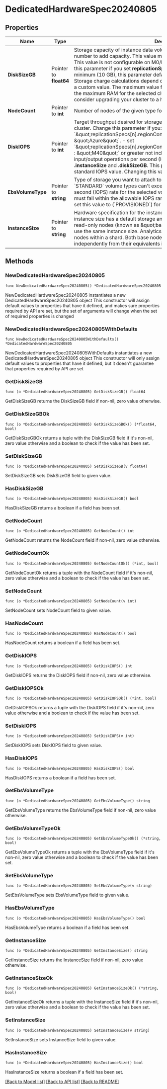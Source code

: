 # DedicatedHardwareSpec20240805

## Properties

Name | Type | Description | Notes
------------ | ------------- | ------------- | -------------
**DiskSizeGB** | Pointer to **float64** | Storage capacity of instance data volumes expressed in gigabytes. Increase this number to add capacity.   This value must be equal for all shards and node types.   This value is not configurable on M0/M2/M5 clusters.   MongoDB Cloud requires this parameter if you set **replicationSpecs**.   If you specify a disk size below the minimum (10 GB), this parameter defaults to the minimum disk size value.    Storage charge calculations depend on whether you choose the default value or a custom value.   The maximum value for disk storage cannot exceed 50 times the maximum RAM for the selected cluster. If you require more storage space, consider upgrading your cluster to a higher tier. | [optional] 
**NodeCount** | Pointer to **int** | Number of nodes of the given type for MongoDB Cloud to deploy to the region. | [optional] 
**DiskIOPS** | Pointer to **int** | Target throughput desired for storage attached to your Azure-provisioned cluster. Change this parameter if you:  - set &#x60;\&quot;replicationSpecs[n].regionConfigs[m].providerName\&quot; : \&quot;Azure\&quot;&#x60;. - set &#x60;\&quot;replicationSpecs[n].regionConfigs[m].electableSpecs.instanceSize\&quot; : \&quot;M40\&quot;&#x60; or greater not including &#x60;Mxx_NVME&#x60; tiers.  The maximum input/output operations per second (IOPS) depend on the selected **.instanceSize** and **.diskSizeGB**. This parameter defaults to the cluster tier&#39;s standard IOPS value. Changing this value impacts cluster cost. | [optional] 
**EbsVolumeType** | Pointer to **string** | Type of storage you want to attach to your AWS-provisioned cluster.  - &#x60;STANDARD&#x60; volume types can&#39;t exceed the default input/output operations per second (IOPS) rate for the selected volume size.   - &#x60;PROVISIONED&#x60; volume types must fall within the allowable IOPS range for the selected volume size. You must set this value to (&#x60;PROVISIONED&#x60;) for NVMe clusters. | [optional] [default to "STANDARD"]
**InstanceSize** | Pointer to **string** | Hardware specification for the instance sizes in this region in this shard. Each instance size has a default storage and memory capacity. Electable nodes and read-only nodes (known as \&quot;base nodes\&quot;) within a single shard must use the same instance size. Analytics nodes can scale independently from base nodes within a shard. Both base nodes and analytics nodes can scale independently from their equivalents in other shards. | [optional] 

## Methods

### NewDedicatedHardwareSpec20240805

`func NewDedicatedHardwareSpec20240805() *DedicatedHardwareSpec20240805`

NewDedicatedHardwareSpec20240805 instantiates a new DedicatedHardwareSpec20240805 object
This constructor will assign default values to properties that have it defined,
and makes sure properties required by API are set, but the set of arguments
will change when the set of required properties is changed

### NewDedicatedHardwareSpec20240805WithDefaults

`func NewDedicatedHardwareSpec20240805WithDefaults() *DedicatedHardwareSpec20240805`

NewDedicatedHardwareSpec20240805WithDefaults instantiates a new DedicatedHardwareSpec20240805 object
This constructor will only assign default values to properties that have it defined,
but it doesn't guarantee that properties required by API are set

### GetDiskSizeGB

`func (o *DedicatedHardwareSpec20240805) GetDiskSizeGB() float64`

GetDiskSizeGB returns the DiskSizeGB field if non-nil, zero value otherwise.

### GetDiskSizeGBOk

`func (o *DedicatedHardwareSpec20240805) GetDiskSizeGBOk() (*float64, bool)`

GetDiskSizeGBOk returns a tuple with the DiskSizeGB field if it's non-nil, zero value otherwise
and a boolean to check if the value has been set.

### SetDiskSizeGB

`func (o *DedicatedHardwareSpec20240805) SetDiskSizeGB(v float64)`

SetDiskSizeGB sets DiskSizeGB field to given value.

### HasDiskSizeGB

`func (o *DedicatedHardwareSpec20240805) HasDiskSizeGB() bool`

HasDiskSizeGB returns a boolean if a field has been set.
### GetNodeCount

`func (o *DedicatedHardwareSpec20240805) GetNodeCount() int`

GetNodeCount returns the NodeCount field if non-nil, zero value otherwise.

### GetNodeCountOk

`func (o *DedicatedHardwareSpec20240805) GetNodeCountOk() (*int, bool)`

GetNodeCountOk returns a tuple with the NodeCount field if it's non-nil, zero value otherwise
and a boolean to check if the value has been set.

### SetNodeCount

`func (o *DedicatedHardwareSpec20240805) SetNodeCount(v int)`

SetNodeCount sets NodeCount field to given value.

### HasNodeCount

`func (o *DedicatedHardwareSpec20240805) HasNodeCount() bool`

HasNodeCount returns a boolean if a field has been set.
### GetDiskIOPS

`func (o *DedicatedHardwareSpec20240805) GetDiskIOPS() int`

GetDiskIOPS returns the DiskIOPS field if non-nil, zero value otherwise.

### GetDiskIOPSOk

`func (o *DedicatedHardwareSpec20240805) GetDiskIOPSOk() (*int, bool)`

GetDiskIOPSOk returns a tuple with the DiskIOPS field if it's non-nil, zero value otherwise
and a boolean to check if the value has been set.

### SetDiskIOPS

`func (o *DedicatedHardwareSpec20240805) SetDiskIOPS(v int)`

SetDiskIOPS sets DiskIOPS field to given value.

### HasDiskIOPS

`func (o *DedicatedHardwareSpec20240805) HasDiskIOPS() bool`

HasDiskIOPS returns a boolean if a field has been set.
### GetEbsVolumeType

`func (o *DedicatedHardwareSpec20240805) GetEbsVolumeType() string`

GetEbsVolumeType returns the EbsVolumeType field if non-nil, zero value otherwise.

### GetEbsVolumeTypeOk

`func (o *DedicatedHardwareSpec20240805) GetEbsVolumeTypeOk() (*string, bool)`

GetEbsVolumeTypeOk returns a tuple with the EbsVolumeType field if it's non-nil, zero value otherwise
and a boolean to check if the value has been set.

### SetEbsVolumeType

`func (o *DedicatedHardwareSpec20240805) SetEbsVolumeType(v string)`

SetEbsVolumeType sets EbsVolumeType field to given value.

### HasEbsVolumeType

`func (o *DedicatedHardwareSpec20240805) HasEbsVolumeType() bool`

HasEbsVolumeType returns a boolean if a field has been set.
### GetInstanceSize

`func (o *DedicatedHardwareSpec20240805) GetInstanceSize() string`

GetInstanceSize returns the InstanceSize field if non-nil, zero value otherwise.

### GetInstanceSizeOk

`func (o *DedicatedHardwareSpec20240805) GetInstanceSizeOk() (*string, bool)`

GetInstanceSizeOk returns a tuple with the InstanceSize field if it's non-nil, zero value otherwise
and a boolean to check if the value has been set.

### SetInstanceSize

`func (o *DedicatedHardwareSpec20240805) SetInstanceSize(v string)`

SetInstanceSize sets InstanceSize field to given value.

### HasInstanceSize

`func (o *DedicatedHardwareSpec20240805) HasInstanceSize() bool`

HasInstanceSize returns a boolean if a field has been set.

[[Back to Model list]](../README.md#documentation-for-models) [[Back to API list]](../README.md#documentation-for-api-endpoints) [[Back to README]](../README.md)


